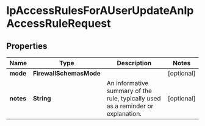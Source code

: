 

# IpAccessRulesForAUserUpdateAnIpAccessRuleRequest


## Properties

| Name | Type | Description | Notes |
|------------ | ------------- | ------------- | -------------|
|**mode** | **FirewallSchemasMode** |  |  [optional] |
|**notes** | **String** | An informative summary of the rule, typically used as a reminder or explanation. |  [optional] |




